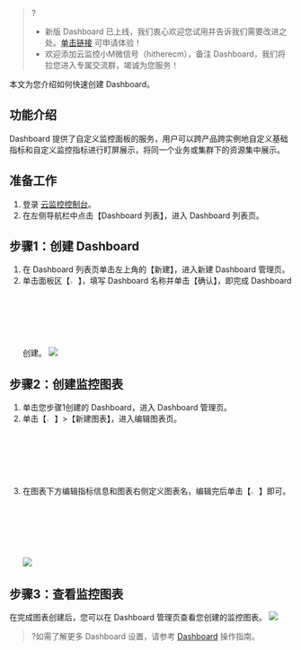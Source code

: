 > ?
> - 新版 Dashboard 已上线，我们衷心欢迎您试用并告诉我们需要改进之处。[单击链接](https://cloud.tencent.com/apply/p/omia0k6sli) 可申请体验！
> - 欢迎添加云监控小M微信号（hitherecm），备注 Dashboard，我们将拉您进入专属交流群，竭诚为您服务！



本文为您介绍如何快速创建 Dashboard。

## 功能介绍

Dashboard 提供了自定义监控面板的服务，用户可以跨产品跨实例地自定义基础指标和自定义监控指标进行盯屏展示，将同一个业务或集群下的资源集中展示。

## 准备工作

1. 登录 [云监控控制台](https://console.cloud.tencent.com/monitor)。
2. 在左侧导航栏中点击【Dashboard 列表】，进入 Dashboard 列表页。

## 步骤1：创建 Dashboard

1. 在 Dashboard 列表页单击左上角的【新建】，进入新建 Dashboard 管理页。
2. 单击面板区【<img src="https://main.qcloudimg.com/raw/4faa1888e40f4ae2f153ce82163988a7.png"  style="margin:0;" width="3%">】，填写 Dashboard 名称并单击【确认】，即完成 Dashboard 创建。
   ![](https://main.qcloudimg.com/raw/a610b65432c2101b9445f6628e2c9198.png)

## 步骤2：创建监控图表

1. 单击您步骤1创建的 Dashboard，进入 Dashboard 管理页。
2. 单击【<img src="https://main.qcloudimg.com/raw/827988040ba03fd73a5a95cc942eb5cd.png"  style="margin:0;" width="3%">】>【新建图表】，进入编辑图表页。
3. 在图表下方编辑指标信息和图表右侧定义图表名，编辑完后单击【<img src="https://main.qcloudimg.com/raw/4faa1888e40f4ae2f153ce82163988a7.png"  style="margin:0;" width="3%">】即可。
![](https://main.qcloudimg.com/raw/65c3fa64e6674ae43ce98ea06283fcce.png)

## 步骤3：查看监控图表

在完成图表创建后，您可以在 Dashboard 管理页查看您创建的监控图表。
 ![](https://main.qcloudimg.com/raw/8a5034bbc78cb8ffe67aeee6bc7c0bd5)
> ?如需了解更多 Dashboard 设置，请参考 [Dashboard](https://cloud.tencent.com/document/product/248/47111) 操作指南。

